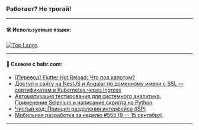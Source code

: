 ### Работает? Не трогай!

---
<!--
#### 🛠️ Technical stack:

![Java](https://img.shields.io/badge/Java-informational?logo=Oracle&style=flat&logoColor=white&color=FF4500)
![Kotlin](https://img.shields.io/badge/Kotlin-informational?logo=Kotlin&style=flat&logoColor=white&color=774D97)
![TS](https://img.shields.io/badge/TypeScript-informational?logo=typeScript&style=flat&logoColor=black&color=017acc)
![Python](https://img.shields.io/badge/Python-informational?logo=Python&style=flat&logoColor=black&color=ffdd54) <br>
![Spring](https://img.shields.io/badge/Spring-informational?logo=Spring&style=flat&logoColor=white&color=6DB33F) 
![SpringBoot](https://img.shields.io/badge/SpringBoot-informational?logo=SpringBoot&style=flat&logoColor=white&color=6DB33F)
![Nest](https://img.shields.io/badge/NestJS-informational?logo=NestJS&style=flat&logoColor=white&color=E0234E) 
![NodeJS](https://img.shields.io/badge/NodeJS-informational?logo=node.js&style=flat&logoColor=white&color=70A760)<br>
![PostgreSQL](https://img.shields.io/badge/PostgreSQL-informational?logo=PostgreSQL&style=flat&logoColor=white&color=DAA520)
![MongoDB](https://img.shields.io/badge/MongoDB-informational?logo=MongoDB&style=flat&logoColor=white&color=870000)
![Apache](https://img.shields.io/badge/Apache-informational?logo=apache&style=flat&logoColor=white&color=f74e28)

___ 
-->

#### 🛠️ Используемые языки:

[![Top Langs](https://github-readme-stats-u2qms2cxw-advtsettinggmailcoms-projects.vercel.app/api/top-langs/?username=zloylis&langs_count=10&hide_title=true&title_color=e6edf3&size_weight=0.5&count_weight=0.5&layout=compact&hide_progress=true&hide_border=true&theme=dracula)](https://github.com/zloylis)

<!---


####  :octocat:&nbsp;&nbsp; Статистика:

![GitHub stats](https://github-readme-stats-u2qms2cxw-advtsettinggmailcoms-projects.vercel.app/api?username=zloylis&show_icons=true&hide_border=true&theme=dracula&title_color=e6edf3&include_all_commits=true&count_private=true&hide_rank=false&hide_title=true&rank_icon=github)
-->
---

#### 💬 Свежее с habr.com:

<!-- BLOG-POST-LIST:START -->
- [[Перевод] Flutter Hot Reload: Что под капотом?](https://habr.com/ru/articles/843486/?utm_source=habrahabr&utm_medium=rss&utm_campaign=843486)
- [Доступ к сайту на NestJS и Angular по доменному имени c SSL — сертификатом в Kubernetes через Ingress](https://habr.com/ru/articles/843572/?utm_source=habrahabr&utm_medium=rss&utm_campaign=843572)
- [Автоматизация тестирования для системного аналитика. Применение Selenium и написание скрипта на Python](https://habr.com/ru/articles/843520/?utm_source=habrahabr&utm_medium=rss&utm_campaign=843520)
- [Чистый код: Принцип разделения интерфейса &lpar;ISP&rpar;](https://habr.com/ru/articles/838460/?utm_source=habrahabr&utm_medium=rss&utm_campaign=838460)
- [Мобильная разработка за неделю #555 &lpar;9 — 15 сентября&rpar;](https://habr.com/ru/companies/productivity_inside/articles/843564/?utm_source=habrahabr&utm_medium=rss&utm_campaign=843564)
<!-- BLOG-POST-LIST:END -->

---
